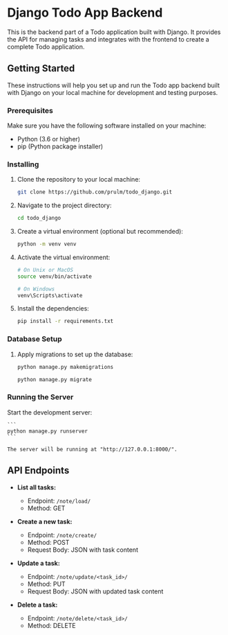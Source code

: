 # Django Todo App Backend

This is the backend part of a Todo application built with Django. It provides the API for managing tasks and integrates with the frontend to create a complete Todo application.

## Getting Started

These instructions will help you set up and run the Todo app backend built with Django on your local machine for development and testing purposes.

### Prerequisites

Make sure you have the following software installed on your machine:

- Python (3.6 or higher)
- pip (Python package installer)

### Installing

1. Clone the repository to your local machine:

    ```bash
    git clone https://github.com/prulm/todo_django.git
    ```

2. Navigate to the project directory:

    ```bash
    cd todo_django
    ```

3. Create a virtual environment (optional but recommended):

    ```bash
    python -m venv venv
    ```

4. Activate the virtual environment:

    ```bash
    # On Unix or MacOS
    source venv/bin/activate

    # On Windows
    venv\Scripts\activate
    ```

5. Install the dependencies:

    ```bash
    pip install -r requirements.txt
    ```

### Database Setup

1. Apply migrations to set up the database:

    ```bash
    python manage.py makemigrations
    ```
    ```bash
    python manage.py migrate
    ```

### Running the Server

Start the development server:

    ```
    python manage.py runserver
    ```

    The server will be running at "http://127.0.0.1:8000/".

## API Endpoints

- **List all tasks:**
  - Endpoint: `/note/load/`
  - Method: GET

- **Create a new task:**
  - Endpoint: `/note/create/`
  - Method: POST
  - Request Body: JSON with task content

- **Update a task:**
  - Endpoint: `/note/update/<task_id>/`
  - Method: PUT
  - Request Body: JSON with updated task content

- **Delete a task:**
  - Endpoint: `/note/delete/<task_id>/`
  - Method: DELETE

